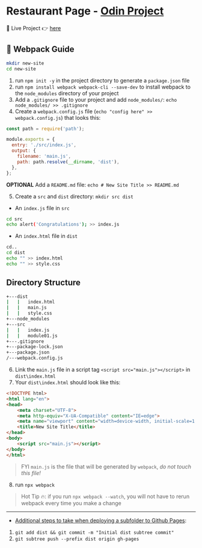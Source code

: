 # Restaurant Page - [Odin Project](https://www.theodinproject.com/paths/full-stack-javascript/courses/javascript/lessons/restaurant-page)

🍕 Live Project 👉 [here](https://puybr.github.io/restaurant-page/)

## 📓 Webpack Guide

```sh
mkdir new-site
cd new-site
```
1. run `npm init -y` in the project directory to generate a `package.json` file
2. run `npm install webpack webpack-cli --save-dev` to install webpack to the `node_modules` directory of your project
3. Add a `.gitignore` file to your project and add `node_modules/`: `echo node_modules/ >> .gitignore`
4. Create a `webpack.config.js` file (`echo "config here" >> webpack.config.js`) that looks this:
```js
const path = require('path');

module.exports = {
  entry: './src/index.js',
  output: {
    filename: 'main.js',
    path: path.resolve(__dirname, 'dist'),
  },
};
```
**OPTIONAL** Add a `README.md` file: `echo # New Site Title >> README.md`

5. Create a `src` and `dist` directory: `mkdir src dist`

* An `index.js` file in `src`

```sh
cd src
echo alert('Congratulations'); >> index.js
```

* An `index.html` file in `dist`

```sh
cd..
cd dist
echo "" >> index.html
echo "" >> style.css
```

## Directory Structure
```sh
+---dist
|   |   index.html
|   |   main.js
|   |   style.css
+---node_modules
+---src
|   |   index.js
|   |   module01.js
+---.gitignore
+---package-lock.json
+---package.json
/---webpack.config.js
```

6. Link the `main.js` file in a script tag `<script src="main.js"></script>` in `dist\index.html`
7. Your `dist\index.html` should look like this:
```html
<!DOCTYPE html>
<html lang="en">
<head>
    <meta charset="UTF-8">
    <meta http-equiv="X-UA-Compatible" content="IE=edge">
    <meta name="viewport" content="width=device-width, initial-scale=1.0">
    <title>New Site Title</title>
</head>
<body>
    <script src="main.js"></script>   
</body>
</html>
```

 > FYI `main.js` is the file that will be generated by `webpack`, *do not touch this file!*

 8. run `npx webpack`

> Hot Tip 🔥: if you run `npx webpack --watch`, you will not have to rerun webpack every time you make a change

 - - -


* [Additional steps to take when deploying a subfolder to Github Pages](https://gist.github.com/cobyism/4730490):
1. `git add dist && git commit -m "Initial dist subtree commit"`
2. `git subtree push --prefix dist origin gh-pages`
